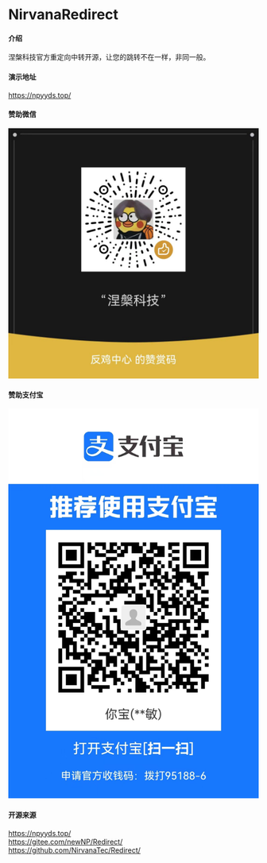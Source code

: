 # NirvanaRedirect

#### 介绍
涅槃科技官方重定向中转开源，让您的跳转不在一样，非同一般。

#### 演示地址
https://npyyds.top/

#### 赞助微信
![](img/wx.png) 
#### 赞助支付宝
![](img/zfb.png) 

#### 开源来源
https://npyyds.top/<br>
https://gitee.com/newNP/Redirect/<br>
https://github.com/NirvanaTec/Redirect/<br>